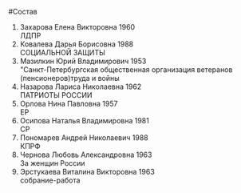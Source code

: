 #Состав
1. Захарова Елена Викторовна 1960   
    ЛДПР
2. Ковалева Дарья Борисовна 1988   
    СОЦИАЛЬНОЙ ЗАЩИТЫ
3. Мазилкин Юрий Владимирович 1953   
    "Санкт-Петербургская общественная организация ветеранов (пенсионеров)труда и войны
4. Назарова Лариса Николаевна 1962   
    ПАТРИОТЫ РОССИИ
5. Орлова Нина Павловна 1957   
    ЕР
6. Осипова Наталья Владимировна 1981   
    СР
7. Пономарев Андрей Николаевич 1988   
    КПРФ
8. Чернова Любовь Александровна 1963   
    За женщин России
9. Эрстукаева Виталина Викторовна 1963   
    собрание-работа
